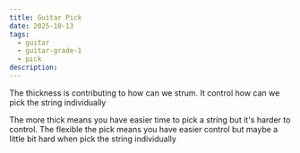 ```yaml
---
title: Guitar Pick
date: 2025-10-13
tags:
  - guitar
  - guitar-grade-1
  - pick
description:
---
```


The thickness is contributing to how can we strum. It control how can we pick the string individually

The more thick means you have easier time to pick a string but it's harder to control. The flexible the pick means you have easier control but maybe a little bit hard when pick the string individually